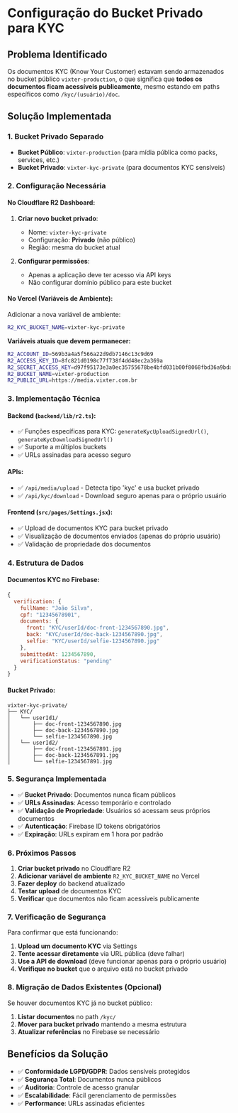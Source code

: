# Configuração do Bucket Privado para KYC

## Problema Identificado

Os documentos KYC (Know Your Customer) estavam sendo armazenados no bucket público `vixter-production`, o que significa que **todos os documentos ficam acessíveis publicamente**, mesmo estando em paths específicos como `/kyc/(usuário)/doc`.

## Solução Implementada

### 1. Bucket Privado Separado

- **Bucket Público**: `vixter-production` (para mídia pública como packs, services, etc.)
- **Bucket Privado**: `vixter-kyc-private` (para documentos KYC sensíveis)

### 2. Configuração Necessária

#### No Cloudflare R2 Dashboard:

1. **Criar novo bucket privado**:
   - Nome: `vixter-kyc-private`
   - Configuração: **Privado** (não público)
   - Região: mesma do bucket atual

2. **Configurar permissões**:
   - Apenas a aplicação deve ter acesso via API keys
   - Não configurar domínio público para este bucket

#### No Vercel (Variáveis de Ambiente):

Adicionar a nova variável de ambiente:

```bash
R2_KYC_BUCKET_NAME=vixter-kyc-private
```

**Variáveis atuais que devem permanecer:**
```bash
R2_ACCOUNT_ID=569b3a4a5f566a22d9db7146c13c9d69
R2_ACCESS_KEY_ID=8fc821d0198c77f738f4dd48ec2a369a
R2_SECRET_ACCESS_KEY=d97f95173e3a0ec35755678be4bfd031b00f8068fbd36a9bda69d9e7442424d4
R2_BUCKET_NAME=vixter-production
R2_PUBLIC_URL=https://media.vixter.com.br
```

### 3. Implementação Técnica

#### Backend (`backend/lib/r2.ts`):
- ✅ Funções específicas para KYC: `generateKycUploadSignedUrl()`, `generateKycDownloadSignedUrl()`
- ✅ Suporte a múltiplos buckets
- ✅ URLs assinadas para acesso seguro

#### APIs:
- ✅ `/api/media/upload` - Detecta tipo 'kyc' e usa bucket privado
- ✅ `/api/kyc/download` - Download seguro apenas para o próprio usuário

#### Frontend (`src/pages/Settings.jsx`):
- ✅ Upload de documentos KYC para bucket privado
- ✅ Visualização de documentos enviados (apenas do próprio usuário)
- ✅ Validação de propriedade dos documentos

### 4. Estrutura de Dados

#### Documentos KYC no Firebase:
```javascript
{
  verification: {
    fullName: "João Silva",
    cpf: "12345678901",
    documents: {
      front: "KYC/userId/doc-front-1234567890.jpg",
      back: "KYC/userId/doc-back-1234567890.jpg", 
      selfie: "KYC/userId/selfie-1234567890.jpg"
    },
    submittedAt: 1234567890,
    verificationStatus: "pending"
  }
}
```

#### Bucket Privado:
```
vixter-kyc-private/
├── KYC/
│   └── userId1/
│       ├── doc-front-1234567890.jpg
│       ├── doc-back-1234567890.jpg
│       └── selfie-1234567890.jpg
│   └── userId2/
│       ├── doc-front-1234567891.jpg
│       ├── doc-back-1234567891.jpg
│       └── selfie-1234567891.jpg
```

### 5. Segurança Implementada

- ✅ **Bucket Privado**: Documentos nunca ficam públicos
- ✅ **URLs Assinadas**: Acesso temporário e controlado
- ✅ **Validação de Propriedade**: Usuários só acessam seus próprios documentos
- ✅ **Autenticação**: Firebase ID tokens obrigatórios
- ✅ **Expiração**: URLs expiram em 1 hora por padrão

### 6. Próximos Passos

1. **Criar bucket privado** no Cloudflare R2
2. **Adicionar variável de ambiente** `R2_KYC_BUCKET_NAME` no Vercel
3. **Fazer deploy** do backend atualizado
4. **Testar upload** de documentos KYC
5. **Verificar** que documentos não ficam acessíveis publicamente

### 7. Verificação de Segurança

Para confirmar que está funcionando:

1. **Upload um documento KYC** via Settings
2. **Tente acessar diretamente** via URL pública (deve falhar)
3. **Use a API de download** (deve funcionar apenas para o próprio usuário)
4. **Verifique no bucket** que o arquivo está no bucket privado

### 8. Migração de Dados Existentes (Opcional)

Se houver documentos KYC já no bucket público:

1. **Listar documentos** no path `/kyc/`
2. **Mover para bucket privado** mantendo a mesma estrutura
3. **Atualizar referências** no Firebase se necessário

## Benefícios da Solução

- ✅ **Conformidade LGPD/GDPR**: Dados sensíveis protegidos
- ✅ **Segurança Total**: Documentos nunca públicos
- ✅ **Auditoria**: Controle de acesso granular
- ✅ **Escalabilidade**: Fácil gerenciamento de permissões
- ✅ **Performance**: URLs assinadas eficientes

